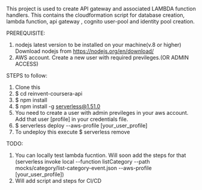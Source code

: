 This project is used to create API gateway and associated LAMBDA function handlers.
This contains the cloudformation script for database creation, lambda function, api gateway , cognito user-pool and identity pool creation.  

PREREQUISITE:
1. nodejs latest version to be installed on your machine(v.8 or higher)
Download nodejs from https://nodejs.org/en/download/
2. AWS account. Create a new user with required previleges.(OR ADMIN ACCESS)

STEPS to follow:

1. Clone this
2. $ cd reinvent-coursera-api
3. $ npm install
4. $ npm install -g serverless@1.51.0
5. You need to create a user with admin previleges in your aws account. Add that user [profile] in your credentials file.
6. $ serverless deploy --aws-profile [your_user_profile]
7. To undeploy this execute $ serverless remove

TODO:
1. You can locally test lambda fucntion. Will soon add the steps for that
    (serverless invoke local --function listCategory --path mocks/category/list-category-event.json --aws-profile [your_user_profile])
2. Will add script and steps for CI/CD
